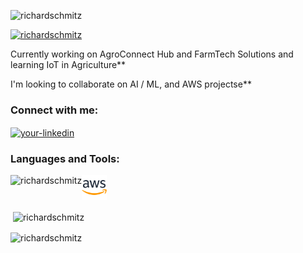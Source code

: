 

<p align="left"> <img src="https://komarev.com/ghpvc/?username=richardschmitz&label=Profile%20views&color=0e75b6&style=flat" alt="richardschmitz" /> </p>

<p align="left"> <a href="https://github.com/ryo-ma/github-profile-trophy"><img src="https://github-profile-trophy.vercel.app/?username=richardschmitz" alt="richardschmitz" /></a> </p>

Currently working on AgroConnect Hub and FarmTech Solutions and learning IoT in Agriculture**

I'm looking to collaborate on  AI / ML, and AWS projectse**


<h3 align="left">Connect with me:</h3>
<p align="left">
<a href="https://www.linkedin.com/in/richard-schmitz01/" target="blank"><img align="center" src="https://raw.githubusercontent.com/rahuldkjain/github-profile-readme-generator/master/src/images/icons/Social/linked-in-alt.svg" alt="your-linkedin" height="30" width="40" /></a>
</p>

<h3 align="left">Languages and Tools:</h3>
<p align="left"> <a href="https://aws.amazon.com" target="_blank" rel="noreferrer"> <img src="https://raw.githubusercontent.com/devicons/devicon/master/icons/amazonwebservices/amazonwebservices-original-wordmark.svg" alt="aws" width="40" height="40"/> </a> <a 
<p><img align="left" src="https://github-readme-stats.vercel.app/api/top-langs?username=richardschmitz&show_icons=true&locale=en&layout=compact" alt="richardschmitz" /></p>

<p>&nbsp;<img align="center" src="https://github-readme-stats.vercel.app/api?username=richardschmitz&show_icons=true&locale=en" alt="richardschmitz" /></p>

<p><img align="center" src="https://github-readme-streak-stats.herokuapp.com/?user=richardschmitz&" alt="richardschmitz" /></p>
